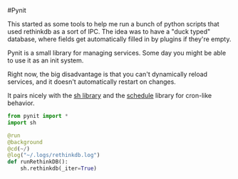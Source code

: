 #Pynit

This started as some tools to help me run a bunch of python scripts
that used rethinkdb as a sort of IPC. The idea was to have a "duck typed"
database, where fields get automatically filled in by plugins if they're empty.

Pynit is a small library for managing services.
Some day you might be able to use it as an init system.

Right now, the big disadvantage is that you can't dynamically reload services,
and it doesn't automatically restart on changes.

It pairs nicely with the [sh library](https://amoffat.github.io/sh/)
and the [schedule](https://github.com/dbader/schedule) library for cron-like
behavior.

```python
from pynit import *
import sh

@run
@background
@cd(~/)
@log("~/.logs/rethinkdb.log")
def runRethinkDB():
    sh.rethinkdb(_iter=True)
 
```
